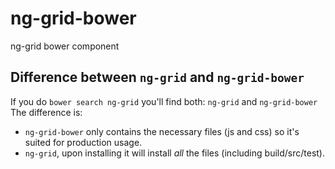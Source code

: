 ng-grid-bower
=============

ng-grid bower component

## Difference between `ng-grid` and `ng-grid-bower`

If you do `bower search ng-grid` you'll find both:
`ng-grid` and `ng-grid-bower`
The difference is:
- `ng-grid-bower` only contains the necessary files (js and css) so it's suited for production usage.
- `ng-grid`, upon installing it will install *all* the files (including build/src/test).

